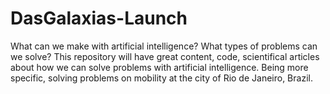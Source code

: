 # DasGalaxias-Launch
What can we make with artificial intelligence? What types of problems can we solve? This repository will have great content, code, scientifical articles about how we can solve problems with artificial intelligence. Being more specific, solving problems on mobility at the city of Rio de Janeiro, Brazil. 
